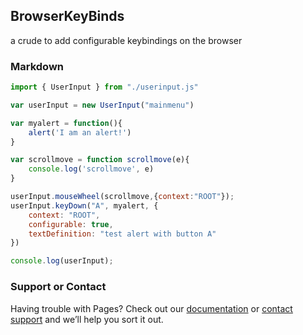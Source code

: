 ## BrowserKeyBinds
a crude to add configurable keybindings on the browser


### Markdown

```javascript
import { UserInput } from "./userinput.js"

var userInput = new UserInput("mainmenu")

var myalert = function(){
	alert('I am an alert!')
}

var scrollmove = function scrollmove(e){
	console.log('scrollmove', e)
}

userInput.mouseWheel(scrollmove,{context:"ROOT"});
userInput.keyDown("A", myalert, {
	context: "ROOT",
	configurable: true,
	textDefinition: "test alert with button A"
})

console.log(userInput);
```

### Support or Contact

Having trouble with Pages? Check out our [documentation](https://help.github.com/categories/github-pages-basics/) or [contact support](https://github.com/contact) and we’ll help you sort it out.
